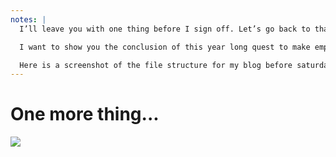 ```yaml
---
notes: |
  I’ll leave you with one thing before I sign off. Let’s go back to that tweet that I put out on Saturday. 

  I want to show you the conclusion of this year long quest to make empress projects feel “clean” for people.

  Here is a screenshot of the file structure for my blog before saturday. 
---
```


# One more thing...

![](/release-tweet.png) <!-- .element class="fragment" -->
